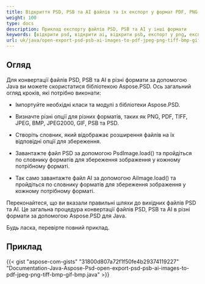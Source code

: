 ```yaml
---
title: Відкриття PSD, PSB та AI файлів та їх експорт у формат PDF, PNG, TIFF, GIF, BMP, JPEG
weight: 100
type: docs
description: Приклад експорту файлів PSD, PSB та AI у інші формати
keywords: [відкрити psd, відкрити ai, відкрити psb, експорт у png, експорт у pdf, експорт у jpeg, експорт у tiff, psd api, java, зразок коду]
url: uk/java/open-export-psd-psb-ai-images-to-pdf-jpeg-png-tiff-bmp-gif-bmp/
---
```


## **Огляд**
Для конвертації файлів PSD, PSB та AI в різні формати за допомогою Java ви можете скористатися бібліотекою Aspose.PSD. Ось загальний огляд кроків, які потрібно виконати:

- Імпортуйте необхідні класи та модулі з бібліотеки Aspose.PSD.

- Визначте різні опції для різних форматів, таких як PNG, PDF, TIFF, JPEG, BMP, JPEG2000, GIF, PSB та PSD.

- Створіть словник, який відображає розширення файлів на їх відповідні опції для збереження.

- Завантажте файл PSD за допомогою PsdImage.load() та пройдіться по словнику форматів для збереження зображення у кожному потрібному форматі.

- Так само завантажте файл AI за допомогою AiImage.load() та пройдіться по словнику форматів для збереження зображення у кожному потрібному форматі.

Переконайтеся, що ви вказали правильні шляхи до вихідних файлів PSD та AI.
Це загальна процедура конвертації файлів PSD, PSB та AI в різні формати за допомогою Aspose.PSD для Java.

Будь ласка, перевірте повний приклад.

## **Приклад**
{{< gist "aspose-com-gists" "31800d807a72f1f50fe4b29374119227" "Documentation-Java-Aspose-Psd-open-export-psd-psb-ai-images-to-pdf-jpeg-png-tiff-bmp-gif-bmp.java" >}}
